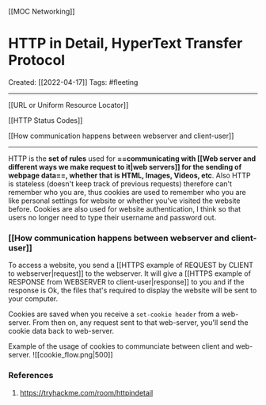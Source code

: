 [[MOC Networking]]

# HTTP in Detail, HyperText Transfer Protocol
Created:  [[2022-04-17]]
Tags: #fleeting 

---
[[URL or Uniform Resource Locator]]

[[HTTP Status Codes]]

[[How communication happens between webserver and client-user]]

---
HTTP is the **set of rules** used for **==communicating with [[Web server and different ways we make request to it|web servers]] for the sending of webpage data==, whether that is HTML, Images, Videos, etc**. Also HTTP is stateless (doesn't keep track of previous requests) therefore can't remember who you are, thus cookies are used to remember who you are like personal settings for website or whether you've visited the website before.  Cookies are also used for website authentication, I think so that users no longer need to type their username and password out. 



### [[How communication happens between webserver and client-user]]
To access a website, you send a [[HTTPS example of REQUEST by CLIENT to webserver|request]] to the webserver. It will give a [[HTTPS example of RESPONSE from WEBSERVER to client-user|response]] to you and if the response is Ok, the files that's required to display the website will be sent to your computer. 


Cookies are saved when you receive a `set-cookie header` from a web-server. From then on, any request sent to that web-server, you'll send the cookie data back to web-server. 

Example of the usage of cookies to communciate between client and web-server.
![[cookie_flow.png|500]]











### References
1. https://tryhackme.com/room/httpindetail